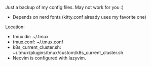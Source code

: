 Just a backup of my config files. May not work for you :)

- Depends on nerd fonts (kitty.conf already uses my favorite one)

Location:

- tmux dir: ~/.tmux
- tmux.conf: ~/.tmux.conf
- k8s_current_cluster.sh: ~/.tmux/plugins/tmux/custom/k8s_current_cluster.sh
- Neovim is configured with lazyvim.
